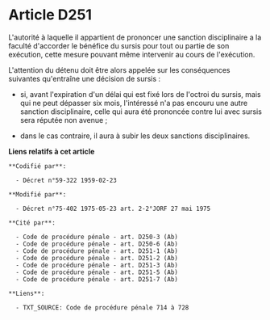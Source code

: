 # Article D251

L'autorité à laquelle il appartient de prononcer une sanction disciplinaire a la faculté d'accorder le bénéfice du sursis
pour tout ou partie de son exécution, cette mesure pouvant même intervenir au cours de l'exécution.

L'attention du détenu doit être alors appelée sur les conséquences suivantes qu'entraîne une décision de sursis :

- si, avant l'expiration d'un délai qui est fixé lors de l'octroi du sursis, mais qui ne peut dépasser six mois, l'intéressé
n'a pas encouru une autre sanction disciplinaire, celle qui aura été prononcée contre lui avec sursis sera réputée non
avenue ;

- dans le cas contraire, il aura à subir les deux sanctions disciplinaires.

**Liens relatifs à cet article**

	**Codifié par**:

	  - Décret n°59-322 1959-02-23

	**Modifié par**:

	  - Décret n°75-402 1975-05-23 art. 2-2°JORF 27 mai 1975

	**Cité par**:

	  - Code de procédure pénale - art. D250-3 (Ab)
	  - Code de procédure pénale - art. D250-6 (Ab)
	  - Code de procédure pénale - art. D251-1 (Ab)
	  - Code de procédure pénale - art. D251-2 (Ab)
	  - Code de procédure pénale - art. D251-3 (Ab)
	  - Code de procédure pénale - art. D251-5 (Ab)
	  - Code de procédure pénale - art. D251-7 (Ab)

	**Liens**:

	  - TXT_SOURCE: Code de procédure pénale 714 à 728
